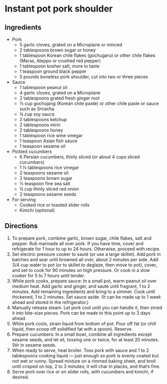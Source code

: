 Instant pot pork shoulder
=========================

Ingredients
-----------

- Pork
    - 5 garlic cloves, grated on a Microplane or minced
    - 2 tablespoons brown sugar or honey
    - 1 tablespoon Korean chile flakes (gochugaru) or other chile flakes (Maras, Aleppo or crushed red pepper)
    - 1 tablespoon kosher salt, more to taste
    - 1 teaspoon ground black pepper
    - 5 pounds boneless pork shoulder, cut into two or three pieces
- Sauce
    - 1 tablespoon peanut oil
    - 4 garlic cloves, grated on a Microplane
    - 2 tablespoons grated fresh ginger root
    - ⅓ cup gochujang (Korean chile paste) or other chile paste or sauce such as Sriracha
    - ¼ cup soy sauce
    - 2 tablespoons ketchup
    - 2 tablespoons mirin
    - 2 tablespoons honey
    - 1 tablespoon rice wine vinegar
    - 1 teaspoon Asian fish sauce
    - 1 teaspoon sesame oil
- Pickled cucumbers
    - 6 Persian cucumbers, thinly sliced (or about 4 cups sliced cucumbers)
    - 1 ½ tablespoons rice vinegar
    - 2 teaspoons sesame oil
    - 2 teaspoons brown sugar
    - ½ teaspoon fine sea salt
    - ¼ cup thinly sliced red onion
    - 2 teaspoons sesame seeds
- For serving
    - Cooked rice or toasted slider rolls
    - Kimchi (optional)

Directions
----------

1. To prepare pork, combine garlic, brown sugar, chile flakes, salt and pepper. Rub marinade all over pork. If you have time, cover and refrigerate for 1 hour to up to 24 hours. Otherwise, proceed with recipe.
2. Set electric pressure cooker to sauté (or use a large skillet). Add pork in batches and sear until browned all over, about 2 minutes per side. Add 3/4 cup water to pot (or to skillet to deglaze, then move to pot), cover, and set to cook for 90 minutes on high pressure. Or cook in a slow cooker for 5 to 7 hours until tender.
3. While pork cooks, prepare sauce: In a small pot, warm peanut oil over medium heat. Add garlic and ginger, and sauté until fragrant, 1 to 2 minutes. Add remaining ingredients and bring to a simmer. Cook until thickened, 1 to 2 minutes. Set sauce aside. (It can be made up to 1 week ahead and stored in the refrigerator.)
4. Manually release steam. Let pork cool until you can handle it, then shred it into bite-size pieces. Pork can be made to this point up to 3 days ahead.
5. While pork cools, strain liquid from bottom of pot. Pour off fat (or chill liquid, then scoop off solidified fat with a spoon). Reserve.
6. Prepare cucumbers: In a small bowl, combine all ingredients except sesame seeds, and let sit, tossing one or twice, for at least 20 minutes. Stir in sesame seeds.
7. When ready to serve, heat broiler. Toss pork with sauce and 1 to 2 tablespoons cooking liquid — just enough so pork is evenly coated but not wet or runny. Spread mixture on a rimmed baking sheet, and broil until crisped on top, 2 to 3 minutes; it will char in places, and that’s fine.
8. Serve pork over rice or on slider rolls, with cucumbers and kimchi, if desired.

